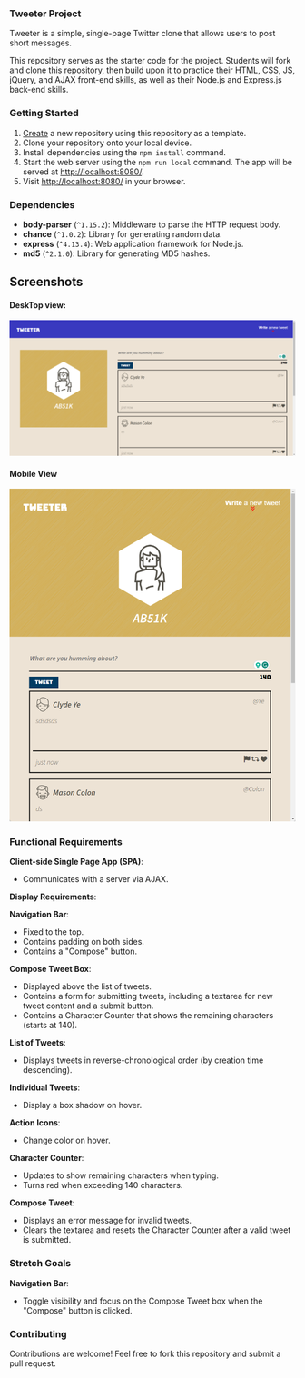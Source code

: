 ### Tweeter Project

Tweeter is a simple, single-page Twitter clone that allows users to post short messages.

This repository serves as the starter code for the project. Students will fork and clone this repository, then build upon it to practice their HTML, CSS, JS, jQuery, and AJAX front-end skills, as well as their Node.js and Express.js back-end skills.

### Getting Started

1. [Create](https://docs.github.com/en/repositories/creating-and-managing-repositories/creating-a-repository-from-a-template) a new repository using this repository as a template.
2. Clone your repository onto your local device.
3. Install dependencies using the `npm install` command.
4. Start the web server using the `npm run local` command. The app will be served at <http://localhost:8080/>.
5. Visit <http://localhost:8080/> in your browser.

### Dependencies

- **body-parser** (`^1.15.2`): Middleware to parse the HTTP request body.
- **chance** (`^1.0.2`): Library for generating random data.
- **express** (`^4.13.4`): Web application framework for Node.js.
- **md5** (`^2.1.0`): Library for generating MD5 hashes.

## Screenshots
#### DeskTop view:
![Screeshot of desktop view](docs/tweet-desktop.png)

#### Mobile View
![Screeshot of mobile view](docs/tweet-mobile.png)

### Functional Requirements

**Client-side Single Page App (SPA)**:

- Communicates with a server via AJAX.

**Display Requirements**:

**Navigation Bar**:

- Fixed to the top.
- Contains padding on both sides.
- Contains a "Compose" button.

**Compose Tweet Box**:

- Displayed above the list of tweets.
- Contains a form for submitting tweets, including a textarea for new tweet content and a submit button.
- Contains a Character Counter that shows the remaining characters (starts at 140).

**List of Tweets**:

- Displays tweets in reverse-chronological order (by creation time descending).

**Individual Tweets**:

- Display a box shadow on hover.

**Action Icons**:

- Change color on hover.

**Character Counter**:

- Updates to show remaining characters when typing.
- Turns red when exceeding 140 characters.

**Compose Tweet**:

- Displays an error message for invalid tweets.
- Clears the textarea and resets the Character Counter after a valid tweet is submitted.

### Stretch Goals

**Navigation Bar**:

- Toggle visibility and focus on the Compose Tweet box when the "Compose" button is clicked.

### Contributing

Contributions are welcome! Feel free to fork this repository and submit a pull request.
